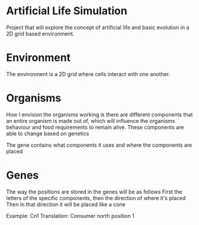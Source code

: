 # Artificial Life Simulation
 Project that will explore the concept of artificial life and basic evolution in a 2D grid based environment.


# Environment
The environment is a 2D grid where cells interact with one another.


# Organisms
How I envision the organisms working is there are different components that an entire organism is made out of, which will influence the organisms behaviour and food requirements to remain alive.
These components are able to change based on genetics

The gene contains what components it uses and where the components are placed

# Genes
The way the positions are stored in the genes will be as follows
First the letters of the specific components, then the direction of where it's placed
Then in that direction it will be placed like a cone

Example: Cn1
Translation: Consumer north position 1